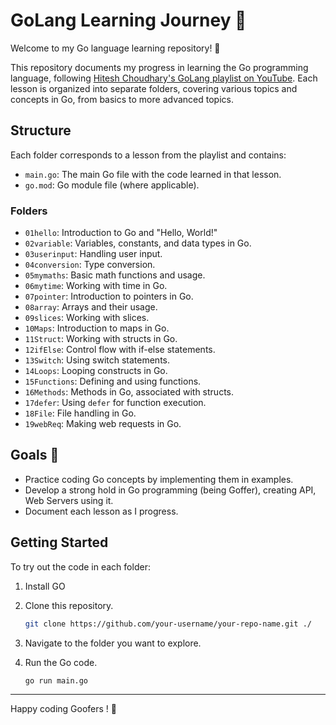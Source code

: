 # GoLang Learning Journey 📘

Welcome to my Go language learning repository! 🌟

This repository documents my progress in learning the Go programming language, following [Hitesh Choudhary's GoLang playlist on YouTube](https://youtu.be/_0R6H1m9o78?si=scVXrT5tGo81ErOt). Each lesson is organized into separate folders, covering various topics and concepts in Go, from basics to more advanced topics.

## Structure

Each folder corresponds to a lesson from the playlist and contains:

- `main.go`: The main Go file with the code learned in that lesson.
- `go.mod`: Go module file (where applicable).

### Folders

- `01hello`: Introduction to Go and "Hello, World!"
- `02variable`: Variables, constants, and data types in Go.
- `03userinput`: Handling user input.
- `04conversion`: Type conversion.
- `05mymaths`: Basic math functions and usage.
- `06mytime`: Working with time in Go.
- `07pointer`: Introduction to pointers in Go.
- `08array`: Arrays and their usage.
- `09slices`: Working with slices.
- `10Maps`: Introduction to maps in Go.
- `11Struct`: Working with structs in Go.
- `12ifElse`: Control flow with if-else statements.
- `13Switch`: Using switch statements.
- `14Loops`: Looping constructs in Go.
- `15Functions`: Defining and using functions.
- `16Methods`: Methods in Go, associated with structs.
- `17defer`: Using `defer` for function execution.
- `18File`: File handling in Go.
- `19webReq`: Making web requests in Go.

## Goals 🎯

- Practice coding Go concepts by implementing them in examples.
- Develop a strong hold in Go programming (being Goffer), creating API, Web Servers using it.
- Document each lesson as I progress.

## Getting Started

To try out the code in each folder:

1. Install GO
2. Clone this repository.

   ```bash
   git clone https://github.com/your-username/your-repo-name.git ./
   ```

3. Navigate to the folder you want to explore.
4. Run the Go code.
   ```bash
   go run main.go
   ```

---

Happy coding Goofers ! 🚀
